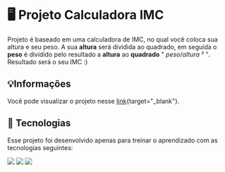 # 🖥️ Projeto Calculadora IMC

Projeto é baseado em uma calculadora de IMC, no qual você coloca sua altura e seu peso. A sua **altura** será dividida ao quadrado, em seguida o **peso** é dividido pelo resultado a **altura** ao **quadrado** " _peso_/_altura_ ² ".
Resultado será o seu IMC :)

## 💡Informações

Você pode visualizar o projeto nesse [link](https://lucasskn.github.io/calculadora-IMC/){target="\_blank"}.

## 🚀 Tecnologias

Esse projeto foi desenvolvido apenas para treinar o aprendizado com as tecnologias seguintes:

<img src="https://img.shields.io/badge/HTML5-E34F26?style=for-the-badge&logo=html5&logoColor=white"> <img src="https://img.shields.io/badge/CSS3-1572B6?style=for-the-badge&logo=css3&logoColor=white">
<img src="https://img.shields.io/badge/JavaScript-323330?style=for-the-badge&logo=javascript&logoColor=F7DF1E">
